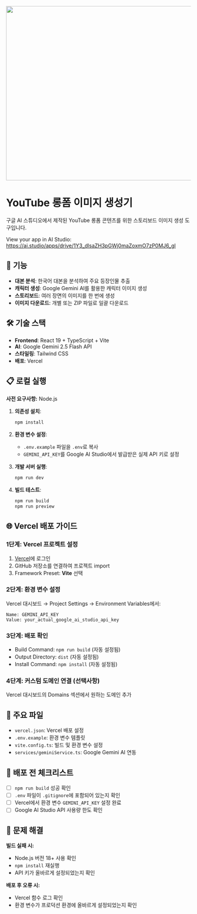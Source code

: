 <div align="center">
<img width="1200" height="475" alt="GHBanner" src="https://github.com/user-attachments/assets/0aa67016-6eaf-458a-adb2-6e31a0763ed6" />
</div>

# YouTube 롱폼 이미지 생성기 

구글 AI 스튜디오에서 제작된 YouTube 롱폼 콘텐츠를 위한 스토리보드 이미지 생성 도구입니다.

View your app in AI Studio: https://ai.studio/apps/drive/1Y3_dlsaZH3pGWj0maZoxmO7zP0MJ6_gl

## 🚀 기능

- **대본 분석**: 한국어 대본을 분석하여 주요 등장인물 추출
- **캐릭터 생성**: Google Gemini AI를 활용한 캐릭터 이미지 생성  
- **스토리보드**: 여러 장면의 이미지를 한 번에 생성
- **이미지 다운로드**: 개별 또는 ZIP 파일로 일괄 다운로드

## 🛠️ 기술 스택

- **Frontend**: React 19 + TypeScript + Vite
- **AI**: Google Gemini 2.5 Flash API
- **스타일링**: Tailwind CSS
- **배포**: Vercel

## 📋 로컬 실행

**사전 요구사항:** Node.js

1. **의존성 설치**:
   ```bash
   npm install
   ```

2. **환경 변수 설정**:
   - `.env.example` 파일을 `.env`로 복사
   - `GEMINI_API_KEY`를 Google AI Studio에서 발급받은 실제 API 키로 설정

3. **개발 서버 실행**:
   ```bash
   npm run dev
   ```

4. **빌드 테스트**:
   ```bash
   npm run build
   npm run preview
   ```

## 🌐 Vercel 배포 가이드

### 1단계: Vercel 프로젝트 설정
1. [Vercel](https://vercel.com)에 로그인
2. GitHub 저장소를 연결하여 프로젝트 import
3. Framework Preset: **Vite** 선택

### 2단계: 환경 변수 설정
Vercel 대시보드 → Project Settings → Environment Variables에서:
```
Name: GEMINI_API_KEY
Value: your_actual_google_ai_studio_api_key
```

### 3단계: 배포 확인
- Build Command: `npm run build` (자동 설정됨)
- Output Directory: `dist` (자동 설정됨)
- Install Command: `npm install` (자동 설정됨)

### 4단계: 커스텀 도메인 연결 (선택사항)
Vercel 대시보드의 Domains 섹션에서 원하는 도메인 추가

## 📁 주요 파일

- `vercel.json`: Vercel 배포 설정
- `.env.example`: 환경 변수 템플릿
- `vite.config.ts`: 빌드 및 환경 변수 설정
- `services/geminiService.ts`: Google Gemini AI 연동

## 🚨 배포 전 체크리스트

- [ ] `npm run build` 성공 확인
- [ ] `.env` 파일이 `.gitignore`에 포함되어 있는지 확인
- [ ] Vercel에서 환경 변수 `GEMINI_API_KEY` 설정 완료
- [ ] Google AI Studio API 사용량 한도 확인

## 🔧 문제 해결

**빌드 실패 시:**
- Node.js 버전 18+ 사용 확인
- `npm install` 재실행
- API 키가 올바르게 설정되었는지 확인

**배포 후 오류 시:**
- Vercel 함수 로그 확인
- 환경 변수가 프로덕션 환경에 올바르게 설정되었는지 확인

